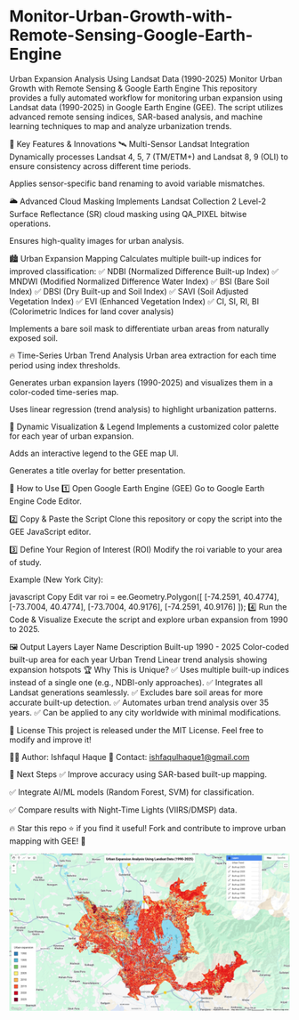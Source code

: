 # Monitor-Urban-Growth-with-Remote-Sensing-Google-Earth-Engine

Urban Expansion Analysis Using Landsat Data (1990-2025)
Monitor Urban Growth with Remote Sensing & Google Earth Engine
This repository provides a fully automated workflow for monitoring urban expansion using Landsat data (1990-2025) in Google Earth Engine (GEE). The script utilizes advanced remote sensing indices, SAR-based analysis, and machine learning techniques to map and analyze urbanization trends.

🚀 Key Features & Innovations
🛰️ Multi-Sensor Landsat Integration
Dynamically processes Landsat 4, 5, 7 (TM/ETM+) and Landsat 8, 9 (OLI) to ensure consistency across different time periods.

Applies sensor-specific band renaming to avoid variable mismatches.

🌥️ Advanced Cloud Masking
Implements Landsat Collection 2 Level-2 Surface Reflectance (SR) cloud masking using QA_PIXEL bitwise operations.

Ensures high-quality images for urban analysis.

🏙️ Urban Expansion Mapping
Calculates multiple built-up indices for improved classification:
✅ NDBI (Normalized Difference Built-up Index)
✅ MNDWI (Modified Normalized Difference Water Index)
✅ BSI (Bare Soil Index)
✅ DBSI (Dry Built-up and Soil Index)
✅ SAVI (Soil Adjusted Vegetation Index)
✅ EVI (Enhanced Vegetation Index)
✅ CI, SI, RI, BI (Colorimetric Indices for land cover analysis)

Implements a bare soil mask to differentiate urban areas from naturally exposed soil.

🔥 Time-Series Urban Trend Analysis
Urban area extraction for each time period using index thresholds.

Generates urban expansion layers (1990-2025) and visualizes them in a color-coded time-series map.

Uses linear regression (trend analysis) to highlight urbanization patterns.

🎨 Dynamic Visualization & Legend
Implements a customized color palette for each year of urban expansion.

Adds an interactive legend to the GEE map UI.

Generates a title overlay for better presentation.

🔧 How to Use
1️⃣ Open Google Earth Engine (GEE)
Go to Google Earth Engine Code Editor.

2️⃣ Copy & Paste the Script
Clone this repository or copy the script into the GEE JavaScript editor.

3️⃣ Define Your Region of Interest (ROI)
Modify the roi variable to your area of study.

Example (New York City):

javascript
Copy
Edit
var roi = ee.Geometry.Polygon([
  [-74.2591, 40.4774], [-73.7004, 40.4774],
  [-73.7004, 40.9176], [-74.2591, 40.9176]
]);
4️⃣ Run the Code & Visualize
Execute the script and explore urban expansion from 1990 to 2025.

🖼️ Output Layers
Layer Name	Description
Built-up 1990 - 2025	Color-coded built-up area for each year
Urban Trend	Linear trend analysis showing expansion hotspots
🏆 Why This is Unique?
✅ Uses multiple built-up indices instead of a single one (e.g., NDBI-only approaches).
✅ Integrates all Landsat generations seamlessly.
✅ Excludes bare soil areas for more accurate built-up detection.
✅ Automates urban trend analysis over 35 years.
✅ Can be applied to any city worldwide with minimal modifications.

📜 License
This project is released under the MIT License. Feel free to modify and improve it!

👨‍💻 Author: Ishfaqul Haque
📩 Contact: ishfaqulhaque1@gmail.com

🔗 Next Steps
✅ Improve accuracy using SAR-based built-up mapping.

✅ Integrate AI/ML models (Random Forest, SVM) for classification.

✅ Compare results with Night-Time Lights (VIIRS/DMSP) data.

🔥 Star this repo ⭐ if you find it useful! Fork and contribute to improve urban mapping with GEE! 🚀

![](https://github.com/IsfacoolGIS/Monitor-Urban-Growth-with-Remote-Sensing-Google-Earth-Engine/blob/b8f73373c918a9c96a64d89e7abc4639edcbbbc7/Screenshot%20(173).png)
